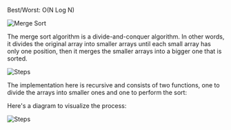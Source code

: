 Best/Worst: O(N Log N)

![Merge Sort](https://res.cloudinary.com/practicaldev/image/fetch/s--9DqzXUzK--/c_limit%2Cf_auto%2Cfl_progressive%2Cq_66%2Cw_880/https://dev-to-uploads.s3.amazonaws.com/i/fnswk5eug8jynxwkzdv0.gif)

The merge sort algorithm is a divide-and-conquer algorithm. In other words, it divides the original array into smaller arrays until each small array has only one position, then it merges the smaller arrays into a bigger one that is sorted.

![Steps](https://res.cloudinary.com/practicaldev/image/fetch/s--A-kq2byS--/c_limit%2Cf_auto%2Cfl_progressive%2Cq_66%2Cw_880/https://dev-to-uploads.s3.amazonaws.com/i/xokw1fxci67ttscu23vy.gif)

The implementation here is recursive and consists of two functions, one to divide the arrays into smaller ones and one to perform the sort:

Here's a diagram to visualize the process:

![Steps](https://res.cloudinary.com/practicaldev/image/fetch/s--iTGTEOAp--/c_limit%2Cf_auto%2Cfl_progressive%2Cq_auto%2Cw_880/https://dev-to-uploads.s3.amazonaws.com/i/bowug91fuof69su39fwd.png)

